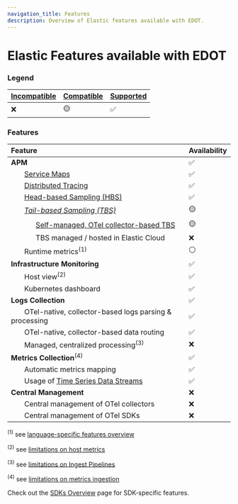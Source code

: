 ```yaml
---
navigation_title: Features
description: Overview of Elastic features available with EDOT.
---
```


# Elastic Features available with EDOT

### Legend

| **[Incompatible]** | **[Compatible]** | **[Supported]** |
| :----------------- | :--------------- | :-------------- |
| ❌                 | 🟡               | ✅              |

### Features

| Feature                                                                                             | Availability |
| :-------------------------------------------------------------------------------------------------- | :----------- |
| **APM**                                                                                             | ✅           |
| &nbsp;&nbsp;&nbsp;&nbsp;&nbsp;&nbsp; [Service Maps]                                                 | ✅           |
| &nbsp;&nbsp;&nbsp;&nbsp;&nbsp;&nbsp; [Distributed Tracing]                                          | ✅           |
| &nbsp;&nbsp;&nbsp;&nbsp;&nbsp;&nbsp; [Head-based Sampling (HBS)]                                    | ✅           |
| &nbsp;&nbsp;&nbsp;&nbsp;&nbsp;&nbsp; *[Tail-based Sampling (TBS)]*                                  | 🟡           |
| &nbsp;&nbsp;&nbsp;&nbsp;&nbsp;&nbsp;&nbsp;&nbsp;&nbsp;&nbsp;&nbsp;&nbsp; [Self-managed, OTel collector-based TBS] | 🟡           |
| &nbsp;&nbsp;&nbsp;&nbsp;&nbsp;&nbsp;&nbsp;&nbsp;&nbsp;&nbsp;&nbsp;&nbsp; TBS managed / hosted in Elastic Cloud      | ❌           |
| &nbsp;&nbsp;&nbsp;&nbsp;&nbsp;&nbsp; Runtime metrics<sup>(1)</sup>                                  | ⚪           |
| **Infrastructure Monitoring**                                                                       | ✅           |
| &nbsp;&nbsp;&nbsp;&nbsp;&nbsp;&nbsp; Host view<sup>(2)</sup>                                        | ✅           |
| &nbsp;&nbsp;&nbsp;&nbsp;&nbsp;&nbsp; Kubernetes dashboard                                           | ✅           |
| **Logs Collection**                                                                                 | ✅           |
| &nbsp;&nbsp;&nbsp;&nbsp;&nbsp;&nbsp; OTel-native, collector-based logs parsing & processing         | ✅           |
| &nbsp;&nbsp;&nbsp;&nbsp;&nbsp;&nbsp; OTel-native, collector-based data routing                      | ✅           |
| &nbsp;&nbsp;&nbsp;&nbsp;&nbsp;&nbsp; Managed, centralized processing<sup>(3)</sup>                  | ❌           |
| **Metrics Collection**<sup>(4)</sup>                                                                | ✅           |
| &nbsp;&nbsp;&nbsp;&nbsp;&nbsp;&nbsp; Automatic metrics mapping                                      | ✅           |
| &nbsp;&nbsp;&nbsp;&nbsp;&nbsp;&nbsp; Usage of [Time Series Data Streams]                              | ✅           |
| **Central Management**                                                                              | ❌           |
| &nbsp;&nbsp;&nbsp;&nbsp;&nbsp;&nbsp; Central management of OTel collectors                          | ❌           |
| &nbsp;&nbsp;&nbsp;&nbsp;&nbsp;&nbsp; Central management of OTel SDKs                              | ❌           |

<sup>(1)</sup> see [language-specific features overview](../edot-sdks/index#features)

<sup>(2)</sup> see [limitations on host metrics](./limitations#infrastructure--host-metrics)

<sup>(3)</sup> see [limitations on Ingest Pipelines](./limitations#centralized-parsing-and-processing-of-data)

<sup>(4)</sup> see [limitations on metrics ingestion](./limitations#ingestion-of-metrics-data)

Check out the [SDKs Overview](../edot-sdks/index#features) page for SDK-specific features.

[Incompatible]: ./nomenclature
[Compatible]: ./nomenclature
[Supported]: ./nomenclature

[Service Maps]: https://www.elastic.co/guide/en/observability/current/apm-service-maps.html
[Distributed Tracing]: https://www.elastic.co/guide/en/observability/current/apm-traces.html
[Head-based Sampling (HBS)]: https://www.elastic.co/guide/en/observability/current/apm-sampling.html#apm-head-based-sampling
[Tail-based Sampling (TBS)]: https://www.elastic.co/guide/en/observability/current/apm-sampling.html#apm-tail-based-sampling
[Self-managed, OTel collector-based TBS]: https://opentelemetry.io/blog/2022/tail-sampling/
[Time Series Data Streams]: https://www.elastic.co/guide/en/elasticsearch/reference/current/tsds.html